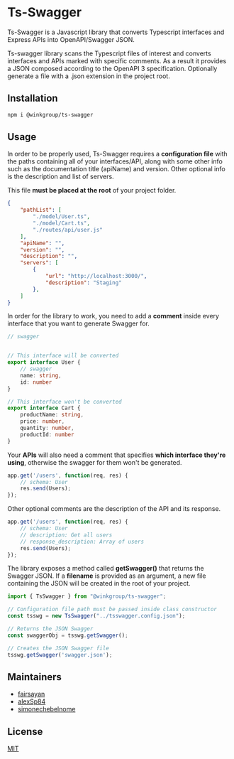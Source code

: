 # Ts-Swagger

Ts-Swagger is a Javascript library that converts Typescript interfaces and Express APIs into OpenAPI/Swagger JSON.

Ts-swagger library scans the Typescript files of interest and converts interfaces and APIs marked with specific comments. As a result it provides a JSON composed according to the OpenAPI 3 specification. Optionally generate a file with a .json extension in the project root.

## Installation

```bash
npm i @winkgroup/ts-swagger
```

## Usage

In order to be properly used, Ts-Swagger requires a **configuration file** with the paths containing all of your interfaces/API, along with some other info such as the documentation title (apiName) and version. Other optional info is the description and list of servers.

This file **must be placed at the root** of your project folder.

```JSON
{
    "pathList": [
        "./model/User.ts",
        "./model/Cart.ts",
        "./routes/api/user.js"
    ],
    "apiName": "",
    "version": "",
    "description": "",
    "servers": [
        {
            "url": "http://localhost:3000/",
            "description": "Staging"
        },
    ]
}
```

In order for the library to work, you need to add a **comment** inside every interface that you want to generate Swagger for.
```ts
// swagger
```
```ts

// This interface will be converted 
export interface User {
    // swagger
    name: string,
    id: number
}

// This interface won't be converted
export interface Cart {
    productName: string,
    price: number,
    quantity: number,
    productId: number
}
```


Your **APIs** will also need a comment that specifies **which interface they're using**, otherwise the swagger for them won't be generated.

```js
app.get('/users', function(req, res) {
    // schema: User
    res.send(Users);
});
```

Other optional comments are the description of the API and its response.

```js
app.get('/users', function(req, res) {
    // schema: User
    // description: Get all users
    // response_description: Array of users
    res.send(Users);
});
```

The library exposes a method called **getSwagger()** that returns the Swagger JSON. If a **filename** is provided as an argument, a new file containing the JSON will be created in the root of your project.

```js
import { TsSwagger } from "@winkgroup/ts-swagger";

// Configuration file path must be passed inside class constructor
const tsswg = new TsSwagger("../tsswagger.config.json");

// Returns the JSON Swagger
const swaggerObj = tsswg.getSwagger();

// Creates the JSON Swagger file
tsswg.getSwagger('swagger.json');

```

## Maintainers
* [fairsayan](https://github.com/fairsayan)
* [alexSp84](https://github.com/alexSp84)
* [simonechebelnome](https://github.com/simonechebelnome)

## License

[MIT](https://choosealicense.com/licenses/mit/)
